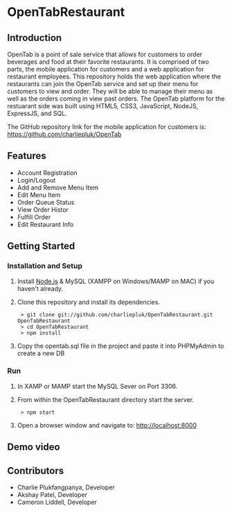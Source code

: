 # OpenTabRestaurant

## Introduction

OpenTab is a point of sale service that allows for customers to order beverages and food at their favorite restaurants. It is comprised of two parts, the mobile application for customers and a web application for restaurant employees. This repository holds the web application where the restaurants can join the OpenTab service and set up their menu for customers to view and order. They will be able to manage their menu as well as the orders coming in view past orders. The OpenTab platform for the restuarant side was built using HTML5, CSS3, JavaScript, NodeJS, ExpressJS, and SQL.

The GitHub repository link for the mobile application for customers is: https://github.com/charliepluk/OpenTab

## Features
* Account Registration
* Login/Logout
* Add and Remove Menu Item
* Edit Menu Item
* Order Queue Status
* View Order Histor
* Fulfill Order
* Edit Restaurant Info

## Getting Started
### Installation and Setup
1. Install [Node.js](https://nodejs.org/) & MySQL (XAMPP on Windows/MAMP on MAC) if you haven't already.

2. Clone this repository and install its dependencies.

		> git clone git://github.com/charliepluk/OpenTabRestaurant.git OpenTabRestaurant
		> cd OpenTabRestaurant
		> npm install
		
3. Copy the opentab.sql file in the project and paste it into PHPMyAdmin to create a new DB

### Run
1. In XAMP or MAMP start the MySQL Sever on Port 3306.

3. From within the OpenTabRestaurant directory start the server.

		> npm start
		
2. Open a browser window and navigate to: [http://localhost:8000](http://localhost:8000)

## Demo video



## Contributors

* Charlie Plukfangpanya, Developer
* Akshay Patel, Developer
* Cameron Liddell, Developer

